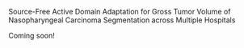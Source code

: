 
Source-Free Active Domain Adaptation for Gross Tumor Volume of Nasopharyngeal Carcinoma Segmentation across Multiple Hospitals

Coming soon!
